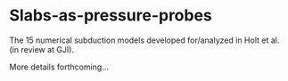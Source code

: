 # Slabs-as-pressure-probes

The 15 numerical subduction models developed for/analyzed in Holt et al. (in review at GJI).

More details forthcoming...
